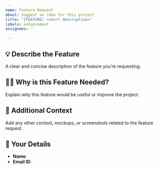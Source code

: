 ```yaml
---
name: Feature Request
about: Suggest an idea for this project
title: "[FEATURE] <short description>"
labels: enhancement
assignees: ''

---
```


## 💡 Describe the Feature
A clear and concise description of the feature you’re requesting.

## 🤷‍♂️ Why is this Feature Needed?
Explain why this feature would be useful or improve the project.

## 🧩 Additional Context
Add any other context, mockups, or screenshots related to the feature request.

## 🙋 Your Details

- **Name**:
- **Email ID**:
